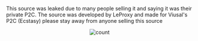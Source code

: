
This source was leaked due to many people selling it and saying it was their private P2C.
The source was developed by LeProxy and made for Viusal's P2C (Ecstasy) please stay away from anyone selling this source



<p align="center">
  <img src="https://counter.lunoxia.net/get/@freakiestfreak?theme=asoul" alt="count"/>
</p>
